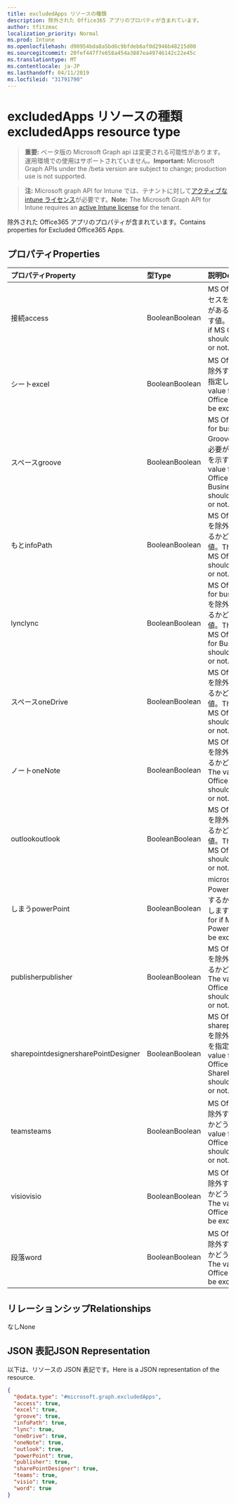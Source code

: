 ```yaml
---
title: excludedApps リソースの種類
description: 除外された Office365 アプリのプロパティが含まれています。
author: tfitzmac
localization_priority: Normal
ms.prod: Intune
ms.openlocfilehash: d90954bda8a5bd6c9bfdeb6af0d2946b48215d00
ms.sourcegitcommit: 20fef447f7e658a454a3887ea49746142c22e45c
ms.translationtype: MT
ms.contentlocale: ja-JP
ms.lasthandoff: 04/11/2019
ms.locfileid: "31791790"
---
```

# <a name="excludedapps-resource-type"></a><span data-ttu-id="0755c-103">excludedApps リソースの種類</span><span class="sxs-lookup"><span data-stu-id="0755c-103">excludedApps resource type</span></span>

> <span data-ttu-id="0755c-104">**重要:** ベータ版の Microsoft Graph api は変更される可能性があります。運用環境での使用はサポートされていません。</span><span class="sxs-lookup"><span data-stu-id="0755c-104">**Important:** Microsoft Graph APIs under the /beta version are subject to change; production use is not supported.</span></span>

> <span data-ttu-id="0755c-105">**注:** Microsoft graph API for Intune では、テナントに対して[アクティブな intune ライセンス](https://go.microsoft.com/fwlink/?linkid=839381)が必要です。</span><span class="sxs-lookup"><span data-stu-id="0755c-105">**Note:** The Microsoft Graph API for Intune requires an [active Intune license](https://go.microsoft.com/fwlink/?linkid=839381) for the tenant.</span></span>

<span data-ttu-id="0755c-106">除外された Office365 アプリのプロパティが含まれています。</span><span class="sxs-lookup"><span data-stu-id="0755c-106">Contains properties for Excluded Office365 Apps.</span></span>

## <a name="properties"></a><span data-ttu-id="0755c-107">プロパティ</span><span class="sxs-lookup"><span data-stu-id="0755c-107">Properties</span></span>
|<span data-ttu-id="0755c-108">プロパティ</span><span class="sxs-lookup"><span data-stu-id="0755c-108">Property</span></span>|<span data-ttu-id="0755c-109">型</span><span class="sxs-lookup"><span data-stu-id="0755c-109">Type</span></span>|<span data-ttu-id="0755c-110">説明</span><span class="sxs-lookup"><span data-stu-id="0755c-110">Description</span></span>|
|:---|:---|:---|
|<span data-ttu-id="0755c-111">接続</span><span class="sxs-lookup"><span data-stu-id="0755c-111">access</span></span>|<span data-ttu-id="0755c-112">Boolean</span><span class="sxs-lookup"><span data-stu-id="0755c-112">Boolean</span></span>|<span data-ttu-id="0755c-113">MS Office へのアクセスを除外する必要があるかどうかを示す値。</span><span class="sxs-lookup"><span data-stu-id="0755c-113">The value for if MS Office Access should be excluded or not.</span></span>|
|<span data-ttu-id="0755c-114">シート</span><span class="sxs-lookup"><span data-stu-id="0755c-114">excel</span></span>|<span data-ttu-id="0755c-115">Boolean</span><span class="sxs-lookup"><span data-stu-id="0755c-115">Boolean</span></span>|<span data-ttu-id="0755c-116">MS Office Excel を除外するかどうかを指定します。</span><span class="sxs-lookup"><span data-stu-id="0755c-116">The value for if MS Office Excel should be excluded or not.</span></span>|
|<span data-ttu-id="0755c-117">スペース</span><span class="sxs-lookup"><span data-stu-id="0755c-117">groove</span></span>|<span data-ttu-id="0755c-118">Boolean</span><span class="sxs-lookup"><span data-stu-id="0755c-118">Boolean</span></span>|<span data-ttu-id="0755c-119">MS Office OneDrive for business-Groove を除外する必要があるかどうかを示す値。</span><span class="sxs-lookup"><span data-stu-id="0755c-119">The value for if MS Office OneDrive for Business - Groove should be excluded or not.</span></span>|
|<span data-ttu-id="0755c-120">もと</span><span class="sxs-lookup"><span data-stu-id="0755c-120">infoPath</span></span>|<span data-ttu-id="0755c-121">Boolean</span><span class="sxs-lookup"><span data-stu-id="0755c-121">Boolean</span></span>|<span data-ttu-id="0755c-122">MS Office InfoPath を除外する必要があるかどうかを示す値。</span><span class="sxs-lookup"><span data-stu-id="0755c-122">The value for if MS Office InfoPath should be excluded or not.</span></span>|
|<span data-ttu-id="0755c-123">lync</span><span class="sxs-lookup"><span data-stu-id="0755c-123">lync</span></span>|<span data-ttu-id="0755c-124">Boolean</span><span class="sxs-lookup"><span data-stu-id="0755c-124">Boolean</span></span>|<span data-ttu-id="0755c-125">MS Office Skype for business-Lync を除外する必要があるかどうかを示す値。</span><span class="sxs-lookup"><span data-stu-id="0755c-125">The value for if MS Office Skype for Business - Lync should be excluded or not.</span></span>|
|<span data-ttu-id="0755c-126">スペース</span><span class="sxs-lookup"><span data-stu-id="0755c-126">oneDrive</span></span>|<span data-ttu-id="0755c-127">Boolean</span><span class="sxs-lookup"><span data-stu-id="0755c-127">Boolean</span></span>|<span data-ttu-id="0755c-128">MS Office OneDrive を除外する必要があるかどうかを示す値。</span><span class="sxs-lookup"><span data-stu-id="0755c-128">The value for if MS Office OneDrive should be excluded or not.</span></span>|
|<span data-ttu-id="0755c-129">ノート</span><span class="sxs-lookup"><span data-stu-id="0755c-129">oneNote</span></span>|<span data-ttu-id="0755c-130">Boolean</span><span class="sxs-lookup"><span data-stu-id="0755c-130">Boolean</span></span>|<span data-ttu-id="0755c-131">MS Office OneNote を除外する必要があるかどうかの値。</span><span class="sxs-lookup"><span data-stu-id="0755c-131">The value for if MS Office OneNote should be excluded or not.</span></span>|
|<span data-ttu-id="0755c-132">outlook</span><span class="sxs-lookup"><span data-stu-id="0755c-132">outlook</span></span>|<span data-ttu-id="0755c-133">Boolean</span><span class="sxs-lookup"><span data-stu-id="0755c-133">Boolean</span></span>|<span data-ttu-id="0755c-134">MS Office Outlook を除外する必要があるかどうかを示す値。</span><span class="sxs-lookup"><span data-stu-id="0755c-134">The value for if MS Office Outlook should be excluded or not.</span></span>|
|<span data-ttu-id="0755c-135">しまう</span><span class="sxs-lookup"><span data-stu-id="0755c-135">powerPoint</span></span>|<span data-ttu-id="0755c-136">Boolean</span><span class="sxs-lookup"><span data-stu-id="0755c-136">Boolean</span></span>|<span data-ttu-id="0755c-137">microsoft Office PowerPoint を除外するかどうかを指定します。</span><span class="sxs-lookup"><span data-stu-id="0755c-137">The value for if MS Office PowerPoint should be excluded or not.</span></span>|
|<span data-ttu-id="0755c-138">publisher</span><span class="sxs-lookup"><span data-stu-id="0755c-138">publisher</span></span>|<span data-ttu-id="0755c-139">Boolean</span><span class="sxs-lookup"><span data-stu-id="0755c-139">Boolean</span></span>|<span data-ttu-id="0755c-140">MS Office Publisher を除外する必要があるかどうかの値。</span><span class="sxs-lookup"><span data-stu-id="0755c-140">The value for if MS Office Publisher should be excluded or not.</span></span>|
|<span data-ttu-id="0755c-141">sharepointdesigner</span><span class="sxs-lookup"><span data-stu-id="0755c-141">sharePointDesigner</span></span>|<span data-ttu-id="0755c-142">Boolean</span><span class="sxs-lookup"><span data-stu-id="0755c-142">Boolean</span></span>|<span data-ttu-id="0755c-143">MS Office sharepointdesigner を除外するかどうかを指定します。</span><span class="sxs-lookup"><span data-stu-id="0755c-143">The value for if MS Office SharePointDesigner should be excluded or not.</span></span>|
|<span data-ttu-id="0755c-144">teams</span><span class="sxs-lookup"><span data-stu-id="0755c-144">teams</span></span>|<span data-ttu-id="0755c-145">Boolean</span><span class="sxs-lookup"><span data-stu-id="0755c-145">Boolean</span></span>|<span data-ttu-id="0755c-146">MS Office Teams を除外する必要があるかどうかの値。</span><span class="sxs-lookup"><span data-stu-id="0755c-146">The value for if MS Office Teams should be excluded or not.</span></span>|
|<span data-ttu-id="0755c-147">visio</span><span class="sxs-lookup"><span data-stu-id="0755c-147">visio</span></span>|<span data-ttu-id="0755c-148">Boolean</span><span class="sxs-lookup"><span data-stu-id="0755c-148">Boolean</span></span>|<span data-ttu-id="0755c-149">MS Office Visio を除外する必要があるかどうかを示す値。</span><span class="sxs-lookup"><span data-stu-id="0755c-149">The value for if MS Office Visio should be excluded or not.</span></span>|
|<span data-ttu-id="0755c-150">段落</span><span class="sxs-lookup"><span data-stu-id="0755c-150">word</span></span>|<span data-ttu-id="0755c-151">Boolean</span><span class="sxs-lookup"><span data-stu-id="0755c-151">Boolean</span></span>|<span data-ttu-id="0755c-152">MS Office Word を除外する必要があるかどうかを示す値。</span><span class="sxs-lookup"><span data-stu-id="0755c-152">The value for if MS Office Word should be excluded or not.</span></span>|

## <a name="relationships"></a><span data-ttu-id="0755c-153">リレーションシップ</span><span class="sxs-lookup"><span data-stu-id="0755c-153">Relationships</span></span>
<span data-ttu-id="0755c-154">なし</span><span class="sxs-lookup"><span data-stu-id="0755c-154">None</span></span>

## <a name="json-representation"></a><span data-ttu-id="0755c-155">JSON 表記</span><span class="sxs-lookup"><span data-stu-id="0755c-155">JSON Representation</span></span>
<span data-ttu-id="0755c-156">以下は、リソースの JSON 表記です。</span><span class="sxs-lookup"><span data-stu-id="0755c-156">Here is a JSON representation of the resource.</span></span>
<!-- {
  "blockType": "resource",
  "@odata.type": "microsoft.graph.excludedApps"
}
-->
``` json
{
  "@odata.type": "#microsoft.graph.excludedApps",
  "access": true,
  "excel": true,
  "groove": true,
  "infoPath": true,
  "lync": true,
  "oneDrive": true,
  "oneNote": true,
  "outlook": true,
  "powerPoint": true,
  "publisher": true,
  "sharePointDesigner": true,
  "teams": true,
  "visio": true,
  "word": true
}
```





